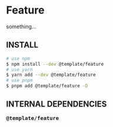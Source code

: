 <!-- This file is dynamically generated. please edit in __readme__ -->

# Feature

something...

## INSTALL

```bash
# use npm
$ npm install --dev @template/feature
# use yarn
$ yarn add --dev @template/feature
# use pnpm
$ pnpm add @template/feature -D
```

## INTERNAL DEPENDENCIES

<pre>
<b>@template/feature</b>

</pre>
